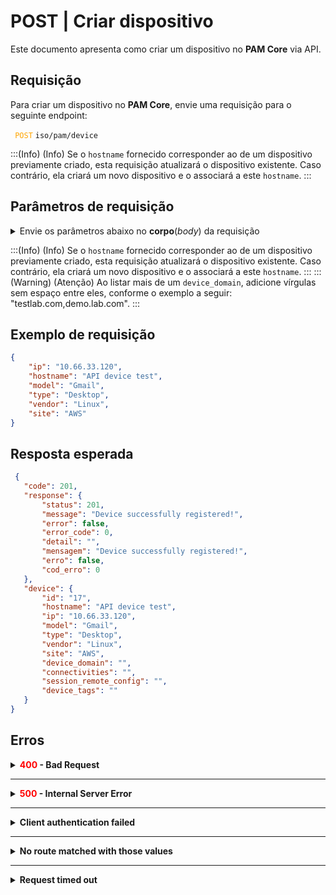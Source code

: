 # POST | Criar dispositivo

Este documento apresenta como criar um dispositivo no **PAM Core** via API.

## Requisição
Para criar um dispositivo no **PAM Core**, envie uma requisição para o seguinte endpoint:

 <code><span style="color:orange"> POST</code></span> `iso/pam/device`
 
 
:::(Info) (Info)
Se o `hostname` fornecido corresponder ao de um dispositivo previamente criado, esta requisição atualizará o dispositivo existente. Caso contrário, ela criará um novo dispositivo e o associará a este `hostname`.
:::

## Parâmetros de requisição
<details><summary>Envie os parâmetros abaixo no <b>corpo</b>(<i>body</i>) da requisição</summary>

     
| Campo | Tipo | Obrigatório | Descrição | Exemplo |Valor padrão do novo dispositivo |
| --- | --- | --- | --- | --- | --- |
| `ip` | String | **Sim** | Endereço IP do dispositivo. | 10.66.33.120 |- |
| `hostname` | String | **Sim** | Nome do dispositivo. | API device test |- |
| `model`| String | **Sim** | Modelo do dispositivo. Um novo modelo é criado se o valor for único. | Gmail |- |
| `type` | String | **Sim** | Tipo de dispositivo. Um novo tipo é criado se o valor for único. | Desktop |- |
| `vendor` | String | **Sim** | Fornecedor associado ao dispositivo. Um novo fornecedor é criado se o valor for único. | Linux |- |
| `site` | String | **Sim** | Site associado ao dispositivo. Um novo site é criado se o valor for único. | AWS |- |
| `device_domain` | String | Não | Nome ou abreviação do domínio. Apenas domínios previamente registrados são aceitos. | api, app |- |
| `device_tags` | String | Não | Tags associadas ao dispositivo. | api, app |- |
| `connectivities` | String | Não | Conectividade do dispositivo. | SSH:22 |- |
| `session_remote_config` | String | Não | Expressão do login. |  |- |
  
</details>     

:::(Info) (Info)
Se o `hostname` fornecido corresponder ao de um dispositivo previamente criado, esta requisição atualizará o dispositivo existente. Caso contrário, ela criará um novo dispositivo e o associará a este `hostname`.
:::
:::(Warning) (Atenção)
Ao listar mais de um `device_domain`, adicione vírgulas sem espaço entre eles, conforme o exemplo a seguir:
"testlab.com,demo.lab.com".
:::
  ## Exemplo de requisição

```json 
{
    "ip": "10.66.33.120",
    "hostname": "API device test",
    "model": "Gmail",
    "type": "Desktop",
    "vendor": "Linux",
    "site": "AWS"
}
```
  
  
  
  ## Resposta esperada
 ```json 
  {
    "code": 201,
    "response": {
        "status": 201,
        "message": "Device successfully registered!",
        "error": false,
        "error_code": 0,
        "detail": "",
        "mensagem": "Device successfully registered!",
        "erro": false,
        "cod_erro": 0
    },
    "device": {
        "id": "17",
        "hostname": "API device test",
        "ip": "10.66.33.120",
        "model": "Gmail",
        "type": "Desktop",
        "vendor": "Linux",
        "site": "AWS",
        "device_domain": "",
        "connectivities": "",
        "session_remote_config": "",
        "device_tags": ""
    }
}
 ```
 
 ## Erros
 
 <details>
<summary><b><span style="color:red">400</span> - Bad Request</b></summary>

***
    
<b>Mensagem: "1004: The device's hostname was not informed"</b>
<p><b>Possível causa</b>: <code>hostname</code> do dispositivo não informado.<br></p>
<b>Solução</b>: Informe o <code>hostname</code> do dispositivo e envie a requisição novamente.
  
* * *

<b>Mensagem: "1005: The device's IP was not informed"</b>
<p><b>Possível causa</b>: <code>ip</code> do dispositivo não informado.<br></p>
    <b>Solução</b>: Informe o <code>ip</code> do dispositivo e envie a requisição novamente.
  

* * *
<b>Mensagem: "1019: The device's site was not informed"</b>
 <p><b>Possível causa</b>: <code>site</code> do dispositivo não informado.<br></p>
  <b>Solução</b>: Informe um valor para o parâmetro <code>site</code> e envie a requisição novamente.
 
***
    
 <b>Mensagem: "1020: The device's model was not informed"</b>
 <p><b>Possível causa</b>: Modelo do dispositivo não informado.<br></p>
  <b>Solução</b>: Informe um valor para o parâmetro <code>model</code> e envie a requisição novamente.

  ***
  
  <b>Mensagem: "1021: The device's vendor was not informed"</b>
 <p><b>Possível causa</b>: Fornecedor do dispositivo não informado.<br></p>
  <b>Solução</b>: Informe um valor para o parâmetro <code>vendor</code> e envie a requisição novamente.

  ***
 <b>Mensagem: "1022: The device's type was not informed"</b>
 <p><b>Possível causa</b>: Tipo do dispositivo não informado.<br></p>
  <b>Solução</b>: Informe um valor para o parâmetro <code>type</code> e envie a requisição novamente.

  ***
 <b>Mensagem: "1029: It is not possible to enter a domain that has not been previously registered"</b>
 <p><b>Possível causa</b>: Não é possível enviar um domínio que não tenha sido registrado.<br></p>
  <b>Solução</b>: Informe um valor válido para o parâmetro <code>device_domain</code> e envie a requisição novamente.

  ***
<b>Mensagem: "1039: Without PAM Configuration Access permission"</b>  
<br><b>Possível causa</b>: Sua autorização não possui permissão de criação de dispositivo. 
     
<b>Solução</b>: Revise a autorização para adicionar a permissão de <b>leitura e escrita</b> ao seu usuário.


</details>


* * *



<details>
    <summary><b><span style="color:red">500</span> - Internal Server Error</b></summary>

***
    
<b>Mensagem: "Unexpected error."</b><br>

<p><b>Possível causa</b>: O erro está no servidor senhasegura.<br>
        
<b>Solução</b>: Contate o time de suporte para mais informações.</p>
    
 ***
<b>Mensagem: "You are not authorized to access this resource."</b>
<p><b>Possível causa</b>: Você não possui autorização para acessar esse recurso.<br>
        
<b>Solução</b>: Verifique sua permissão de acesso aos recursos do <b>PAM Core</b>.</p>
    
</details>
     
* * *

<details>
<summary><b>Client authentication failed</b></summary>

*** 
   
<b>Mensagem: "Client authentication failed."</b>
    
<p><b>Possível causa</b>: Falha na autenticação da sua aplicação com o servidor senhasegura.<br>
        
<b>Solução</b>: Corrija os parâmetros <b>Client ID</b> e <b>Client secret</b> e solicite um novo token de acesso.</p>
</details>
     
* * *     
<details>
    <summary><b>No route matched with those values</b></summary>
    
***   
    
<b>Mensagem: "No route matched with those values."</b>
   <p><b>Possível causa</b>: Ausência do header de autorização na requisição de API.<br>
        
  <b>Solução</b>: Solicite um novo token de acesso.</p>
</details>
 
* * *
<details>
    <summary><b> Request timed out</b></summary>
    
***
    
<b>Mensagem: "Request timed out."</b>
<p><b>Possível causa</b>: O tempo da requisição se esgotou. <br>
        
<b>Solução</b>: Verifique a conectividade entre a origem da requisição e o servidor senhasegura.</p>
</details>